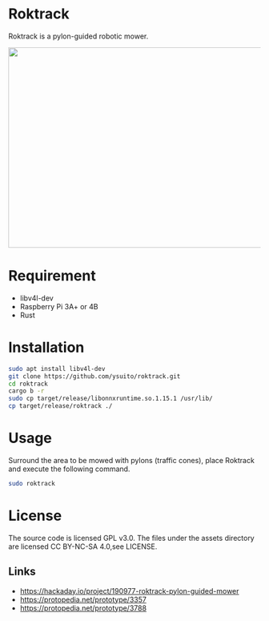 # Roktrack
Roktrack is a pylon-guided robotic mower.

<div>
  <img src="asset/img/one_node_mowing.gif" height="400" width="600">
</div>

# Requirement
* libv4l-dev
* Raspberry Pi 3A+ or 4B
* Rust

# Installation
```bash
sudo apt install libv4l-dev
git clone https://github.com/ysuito/roktrack.git
cd roktrack
cargo b -r
sudo cp target/release/libonnxruntime.so.1.15.1 /usr/lib/
cp target/release/roktrack ./
```

# Usage
Surround the area to be mowed with pylons (traffic cones), place Roktrack and execute the following command.
```bash
sudo roktrack
```

# License
The source code is licensed GPL v3.0. The files under the assets directory are licensed CC BY-NC-SA 4.0,see LICENSE.

## Links
- https://hackaday.io/project/190977-roktrack-pylon-guided-mower
- https://protopedia.net/prototype/3357
- https://protopedia.net/prototype/3788

